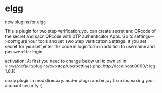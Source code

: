 # elgg
new plugins for elgg

This is plugin for two step verification.you can create secret and QRcode of the secret and sacn QRcode with OTP authenticator Apps.
Go to settings-->configure your tools and set Two Step Verification Settings.
If you set secret for yourself,enter the code in login form in addition to username and password for login.

activation:
At first you need to change below url to own url in views/default/plugins/twostep/usersettings.php:
http://localhost:8080/elgg-1.8.18

unzip plugin in mod directory.
active plugin and enjoy from increasing your account security :)

